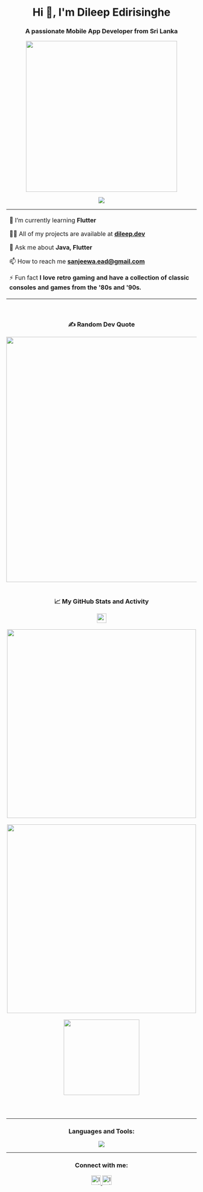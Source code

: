 <h1 align="center">Hi 👋, I'm Dileep Edirisinghe</h1>

<h3 align="center">A passionate Mobile App Developer from Sri Lanka</h3>

<p align="center" ><img src = "https://i.giphy.com/media/v1.Y2lkPTc5MGI3NjExN3djcDd6NnNxOG91bHoyMndtMGc1czJqNW52YmJtNHFjZW9kZDV4YyZlcD12MV9pbnRlcm5hbF9naWZfYnlfaWQmY3Q9Zw/WtTnAfZn6aVJfBzlN3/giphy.gif" width=400px></p>

<p align="center">
	<a href="https://github.com/Bouaskaoun">
		<img src="https://readme-typing-svg.herokuapp.com?lines=An+IT+Student;Mobile+App+Developer;Freelancer;Always%20learning%20new%20things&center=true&width=380&height=45">
	</a>
</p>

<table align="center">
  <tr border="none">
    <td width="650" align="left">

   <!-- 🧑‍🎓 I’m an Undergraduate at **University of Colombo - School of Computing (Sri Lanka)** -->

   🌱 I’m currently learning **Flutter**

   👨‍💻 All of my projects are available at **<a target="_blank" href="https://dileep.dev">dileep.dev</a>**

   💬 Ask me about **Java, Flutter**

   📫 How to reach me **sanjeewa.ead@gmail.com**

   ⚡ Fun fact **I love retro gaming and have a collection of classic consoles and games from the '80s and '90s.**
 
   </td>
  </tr>
</table>

<br>

<div align="center" >  
  <h3>✍️ Random Dev Quote</h3>  
    <img width="650" src="https://quotes-github-readme.vercel.app/api?type=horizontal&theme=light&center=true" />  
</div>

<br>

<h3 align="center">📈 My GitHub Stats and Activity</h3>

<div align="center">
  <a href="https://visitcount.itsvg.in">
    <img height="25" src="https://visitcount.itsvg.in/api?id=Sanjeewa-EAD&icon=4&color=2" />
  </a>
</div>

<br>

<div align="center">
    <a href="https://github.com/anuraghazra/github-readme-stats">
      <img width=500 align="center" src="https://github-readme-stats.vercel.app/api?username=Sanjeewa-EAD&show_icons=true&theme=radical" />
    </a>
    <br><br>
    <a href="https://git.io/streak-stats">
      <img width=500 align="center" src="https://streak-stats.demolab.com/?user=Sanjeewa-EAD&theme=radical" />
    </a>
    <br><br>
    <a href="https://github.com/anuraghazra/convoychat">
      <img height=200 align="center" src="https://github-readme-stats.vercel.app/api/top-langs?username=Sanjeewa-EAD&layout=compact&langs_count=8&card_width=300&theme=radical" />    
    </a>
</div>

<br><br>

---

<h3 align="center">Languages and Tools:</h3>

<p align="center">
  <a target="_blank" href="https://skillicons.dev">
    <img src="https://skillicons.dev/icons?i=html,css,js,bootstrap,tailwind,sass,cloudflare,java,flutter,mysql,postman,vscode,wordpress&perline=15" />
  </a>
</p>

---

<h3 align="center">Connect with me:</h3>

<p align="center">
  <a target="_blank" href="https://instagram.com/sanjeewa.ead">
    <img height="25" alt="Instagram" src="https://img.shields.io/badge/Instagram-%23E4405F.svg?logo=Instagram&logoColor=white" />
  </a>
  
  <a target="_blank" href="https://linkedin.com/in/sanjeewa-edirisinghe">
    <img height="25" alt="Instagram" src="https://img.shields.io/badge/LinkedIn-%230077B5.svg?logo=linkedin&logoColor=white" />
  </a>
</p>


<!--Useful Links:
GitHub Status & Top Languages Card: https://github.com/anuraghazra/github-readme-stats?tab=readme-ov-file#top-languages-card
Skill Icons: https://github.com/tandpfun/skill-icons?tab=readme-ov-file
Read-me Generator: https://gprm.itsvg.in/
Custom Logos: https://shields.io/docs/logos#custom-logos
-->
